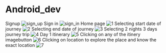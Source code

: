 # Android_dev
Signup
![sign_up](https://github.com/Priyam-Chowdhury/Android_dev/assets/107746625/b45f937d-27a6-40e9-bc7d-80e82d4bfd1f)
Sign in
![sign_in](https://github.com/Priyam-Chowdhury/Android_dev/assets/107746625/ec1ab800-ab5f-45df-bbfb-60804edf2ea8)
Home page
![1](https://github.com/Priyam-Chowdhury/Android_dev/assets/107746625/92636fd3-0acc-4a6f-bf54-7f26e8dfd943)
Selecting start date of journey
![2](https://github.com/Priyam-Chowdhury/Android_dev/assets/107746625/10054614-d99a-4f55-9708-3f3ebe4dd29d)
Selecting end date of journey
![3](https://github.com/Priyam-Chowdhury/Android_dev/assets/107746625/b6ccc199-493b-49b0-af73-2b6dba1dbbde)
Selecting 2 nights 3 days journey trip
![4](https://github.com/Priyam-Chowdhury/Android_dev/assets/107746625/18ea2848-0f87-481e-8006-f964a578c4c4)
Day 1 itinerary
![5](https://github.com/Priyam-Chowdhury/Android_dev/assets/107746625/aabf7d9e-13e1-4121-96ed-5e8c8c338079)
Clicking on any of the itinery imagebutton 
![6](https://github.com/Priyam-Chowdhury/Android_dev/assets/107746625/bf0517ed-30b2-448c-951a-017e3e96056c)
Clicking on location to explore the place and know the exact location
![7](https://github.com/Priyam-Chowdhury/Android_dev/assets/107746625/c41e2d7a-0c3d-4140-bcda-2cb8defcdd9b)







